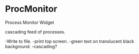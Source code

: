 # ProcMonitor

Process Monitor Widget

cascading feed of processes.

-Write to file.
-print top screen.
-green text on translucent black background.
-cascading?
